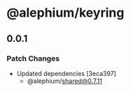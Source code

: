 # @alephium/keyring

## 0.0.1

### Patch Changes

- Updated dependencies [3eca397]
  - @alephium/shared@0.7.11

